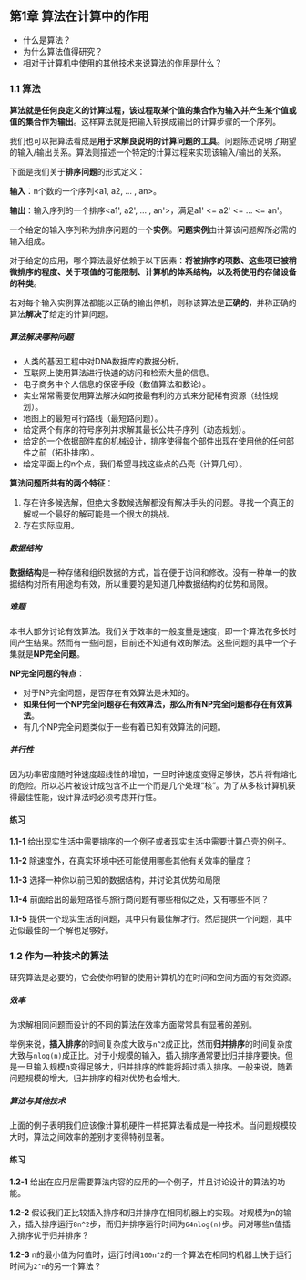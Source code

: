 ## 第1章 算法在计算中的作用

* 什么是算法？
* 为什么算法值得研究？
* 相对于计算机中使用的其他技术来说算法的作用是什么？

### 1.1 算法

**算法就是任何良定义的计算过程，该过程取某个值的集合作为输入并产生某个值或值的集合作为输出**。这样算法就是把输入转换成输出的计算步骤的一个序列。

我们也可以把算法看成是**用于求解良说明的计算问题的工具**。问题陈述说明了期望的输入/输出关系。算法则描述一个特定的计算过程来实现该输入/输出的关系。

下面是我们关于**排序问题**的形式定义：

**输入**：n个数的一个序列<a1, a2, ... , an>。

**输出**：输入序列的一个排序<a1', a2', ... , an'>，满足a1' <= a2' <= ... <= an'。

一个给定的输入序列称为排序问题的一个**实例**。**问题实例**由计算该问题解所必需的输入组成。

对于给定的应用，哪个算法最好依赖于以下因素：**将被排序的项数、这些项已被稍微排序的程度、关于项值的可能限制、计算机的体系结构，以及将使用的存储设备的种类**。

若对每个输入实例算法都能以正确的输出停机，则称该算法是**正确的**，并称正确的算法**解决了**给定的计算问题。

##### 算法解决哪种问题

* 人类的基因工程中对DNA数据库的数据分析。
* 互联网上使用算法进行快速的访问和检索大量的信息。
* 电子商务中个人信息的保密手段（数值算法和数论）。
* 实业常常需要使用算法解决如何按最有利的方式来分配稀有资源（线性规划）。
* 地图上的最短可行路线（最短路问题）。
* 给定两个有序的符号序列并求解其最长公共子序列（动态规划）。
* 给定的一个依据部件库的机械设计，排序使得每个部件出现在使用他的任何部件之前（拓扑排序）。
* 给定平面上的n个点，我们希望寻找这些点的凸壳（计算几何）。

**算法问题所共有的两个特征**：

1. 存在许多候选解，但绝大多数候选解都没有解决手头的问题。寻找一个真正的解或一个最好的解可能是一个很大的挑战。
2. 存在实际应用。

##### 数据结构

**数据结构**是一种存储和组织数据的方式，旨在便于访问和修改。没有一种单一的数据结构对所有用途均有效，所以重要的是知道几种数据结构的优势和局限。

##### 难题

本书大部分讨论有效算法。我们关于效率的一般度量是速度，即一个算法花多长时间产生结果。然而有一些问题，目前还不知道有效的解法。这些问题的其中一个子集就是**NP完全问题**。

**NP完全问题的特点**：

* 对于NP完全问题，是否存在有效算法是未知的。
* **如果任何一个NP完全问题存在有效算法，那么所有NP完全问题都存在有效算法**。
* 有几个NP完全问题类似于一些有着已知有效算法的问题。

##### 并行性

因为功率密度随时钟速度超线性的增加，一旦时钟速度变得足够快，芯片将有熔化的危险。所以芯片被设计成包含不止一个而是几个处理“核”。为了从多核计算机获得最佳性能，设计算法时必须考虑并行性。

#### 练习

**1.1-1** 给出现实生活中需要排序的一个例子或者现实生活中需要计算凸壳的例子。

**1.1-2** 除速度外，在真实环境中还可能使用哪些其他有关效率的量度？

**1.1-3** 选择一种你以前已知的数据结构，并讨论其优势和局限

**1.1-4** 前面给出的最短路径与旅行商问题有哪些相似之处，又有哪些不同？

**1.1-5** 提供一个现实生活的问题，其中只有最佳解才行。然后提供一个问题，其中近似最佳的一个解也足够好。

### 1.2 作为一种技术的算法

研究算法是必要的，它会使你明智的使用计算机的在时间和空间方面的有效资源。

##### 效率

为求解相同问题而设计的不同的算法在效率方面常常具有显著的差别。

举例来说，**插入排序**的时间复杂度大致与`n^2`成正比，然而**归并排序**的时间复杂度大致与`nlog(n)`成正比。对于小规模的输入，插入排序通常要比归并排序要快。但是一旦输入规模n变得足够大，归并排序的性能将超过插入排序。一般来说，随着问题规模的增大，归并排序的相对优势也会增大。

##### 算法与其他技术

上面的例子表明我们应该像计算机硬件一样把算法看成是一种技术。当问题规模较大时，算法之间效率的差别才变得特别显著。

#### 练习

**1.2-1** 给出在应用层需要算法内容的应用的一个例子，并且讨论设计的算法的功能。

**1.2-2** 假设我们正比较插入排序和归并排序在相同机器上的实现。对规模为n的输入，插入排序运行`8n^2`步，而归并排序运行时间为`64nlog(n)`步。问对哪些n值插入排序优于归并排序？

**1.2-3** n的最小值为何值时，运行时间`100n^2`的一个算法在相同的机器上快于运行时间为`2^n`的另一个算法？ 
